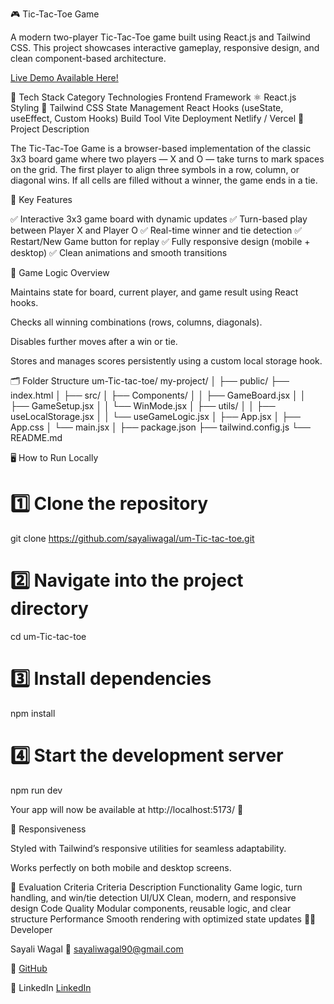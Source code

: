 🎮 Tic-Tac-Toe Game
 
A modern two-player Tic-Tac-Toe game built using React.js and Tailwind CSS.
This project showcases interactive gameplay, responsive design, and clean component-based architecture.

 [Live Demo Available Here!](https://umtictactoe.netlify.app/)

🚀 Tech Stack
Category	Technologies
Frontend Framework	⚛️ React.js
Styling	🎨 Tailwind CSS
State Management	React Hooks (useState, useEffect, Custom Hooks)
Build Tool	Vite
Deployment	Netlify / Vercel
🧾 Project Description

The Tic-Tac-Toe Game is a browser-based implementation of the classic 3x3 board game where two players — X and O — take turns to mark spaces on the grid.
The first player to align three symbols in a row, column, or diagonal wins.
If all cells are filled without a winner, the game ends in a tie.

🎯 Key Features

✅ Interactive 3x3 game board with dynamic updates
✅ Turn-based play between Player X and Player O
✅ Real-time winner and tie detection
✅ Restart/New Game button for replay
✅ Fully responsive design (mobile + desktop)
✅ Clean animations and smooth transitions

🧠 Game Logic Overview

Maintains state for board, current player, and game result using React hooks.

Checks all winning combinations (rows, columns, diagonals).

Disables further moves after a win or tie.

Stores and manages scores persistently using a custom local storage hook.

🗂️ Folder Structure
um-Tic-tac-toe/
my-project/
│
├── public/
├── index.html
│
├── src/
│ ├── Components/
│ │ ├── GameBoard.jsx
│ │ ├── GameSetup.jsx
│ │ └── WinMode.jsx
│ ├── utils/
│ │ ├── useLocalStorage.jsx
│ │ └── useGameLogic.jsx
│ ├── App.jsx
│ ├── App.css
│ └── main.jsx
│
├── package.json
├── tailwind.config.js
└── README.md


🖥️ How to Run Locally
# 1️⃣ Clone the repository
git clone https://github.com/sayaliwagal/um-Tic-tac-toe.git

# 2️⃣ Navigate into the project directory
cd um-Tic-tac-toe

# 3️⃣ Install dependencies
npm install

# 4️⃣ Start the development server
npm run dev


Your app will now be available at http://localhost:5173/
 🎉

📱 Responsiveness

Styled with Tailwind’s responsive utilities for seamless adaptability.

Works perfectly on both mobile and desktop screens.

🧪 Evaluation Criteria
Criteria	Description
Functionality	Game logic, turn handling, and win/tie detection
UI/UX	Clean, modern, and responsive design
Code Quality	Modular components, reusable logic, and clear structure
Performance	Smooth rendering with optimized state updates
🧑‍💻 Developer

Sayali Wagal
📧 sayaliwagal90@gmail.com

🔗 [GitHub](https://github.com/sayaliwagal)

💼 LinkedIn [LinkedIn](https://www.linkedin.com/in/sayali-wagal-521b3b1b0/)


	
	